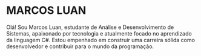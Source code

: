 # MARCOS LUAN 

Olá! Sou Marcos Luan, estudante de Análise e Desenvolvimento de Sistemas, apaixonado por tecnologia e atualmente focado no aprendizado da linguagem C#. Estou empenhado em construir uma carreira sólida como desenvolvedor e contribuir para o mundo da programação.

